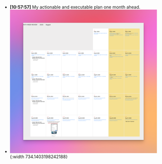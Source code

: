 - **[10:57:57]** My actionable and executable plan one month ahead.
- ![CleanShot 2025-07-28 at 10.55.22@2x.png](../assets/CleanShot_2025-07-28_at_10.55.22@2x_1753672353994_0.png){:width 734.1403198242188}